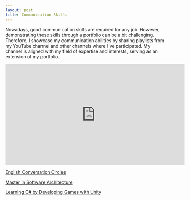 ```yaml
---
layout: post
title: Communication Skills
---
```


Nowadays, good communication skills are required for any job. However, demonstrating these skills through a portfolio can be a bit challenging. Therefore, I showcase my communication abilities by sharing playlists from my YouTube channel and other channels where I've participated. My channel is aligned with my field of expertise and interests, serving as an extension of my portfolio.

<iframe width="560" height="315" src="https://www.youtube.com/embed/SnpVuE8Cmo8?si=v6F2ESbyoMCgbu-z&amp;clip=UgkxV8y_cd3jf5vLbpls313JcaXYGAgETVFZ&amp;clipt=EM7WThjmy08" title="YouTube video player" frameborder="0" allow="accelerometer; autoplay; clipboard-write; encrypted-media; gyroscope; picture-in-picture; web-share" allowfullscreen></iframe>

[English Conversation Circles][yotube-playlist-conversation-circles]

[Master in Software Architecture][yotube-playlist-master]

[Learning C# by Developing Games with Unity][yotube-playlist-unity]

[yotube-playlist-unity]: https://www.youtube.com/watch?v=gO3DpVAWbcU&list=PLH524I4mqWNV_f6MugYDHKyQNwjzNZF94

[yotube-playlist-master]: https://www.youtube.com/watch?v=DvtkBpqzf8g&list=PLH524I4mqWNUk2NBEgog2DDORtfAxO-ju

[yotube-playlist-conversation-circles]: https://www.youtube.com/watch?v=G5HqMr3-F6U&list=PLH524I4mqWNVeHXiNQ1dyznf_hFAhkILB
